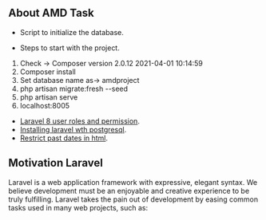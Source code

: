 ## About AMD Task
- Script to initialize the database.

- Steps to start with the project.
1. Check -> Composer version 2.0.12 2021-04-01 10:14:59
2. Composer install
3. Set database name as->  amdproject
4. php artisan migrate:fresh --seed
5. php artisan serve
6. localhost:8005

- [Laravel 8 user roles and permission](https://www.itsolutionstuff.com/postlaravel-8-user-roles-and-permissions-tutorialexample.html).
- [Installing laravel wth postgresql](https://www.enterprisedb.com/postgres-tutorials/how-use-postgresql-laravel).
- [Restrict past dates in html](https://stackoverflow.com/questions/43274559/how-do-i-restrict-past-dates-in-html5-input-type-date).

## Motivation Laravel

Laravel is a web application framework with expressive, elegant syntax. We believe development must be an enjoyable and creative experience to be truly fulfilling. Laravel takes the pain out of development by easing common tasks used in many web projects, such as: